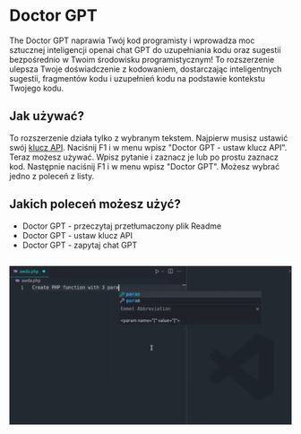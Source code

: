 # Doctor GPT

The Doctor GPT naprawia Twój kod programisty i wprowadza moc sztucznej inteligencji openai chat GPT do uzupełniania kodu oraz sugestii bezpośrednio w Twoim środowisku programistycznym! To rozszerzenie ulepsza Twoje doświadczenie z kodowaniem, dostarczając inteligentnych sugestii, fragmentów kodu i uzupełnień kodu na podstawie kontekstu Twojego kodu.

## Jak używać?

To rozszerzenie działa tylko z wybranym tekstem. Najpierw musisz ustawić swój [klucz API](https://platform.openai.com/api-keys). Naciśnij F1 i w menu wpisz "Doctor GPT - ustaw klucz API". Teraz możesz używać. Wpisz pytanie i zaznacz je lub po prostu zaznacz kod. Następnie naciśnij F1 i w menu wpisz "Doctor GPT". Możesz wybrać jedno z poleceń z listy.

## Jakich poleceń możesz użyć?

- Doctor GPT - przeczytaj przetłumaczony plik Readme
- Doctor GPT - ustaw klucz API
- Doctor GPT - zapytaj chat GPT

##

[![Rozszerzenie Vscode](/translations/demo.gif 'Demo rozszerzenia Vscode')](https://learnwithyan.com)

#
